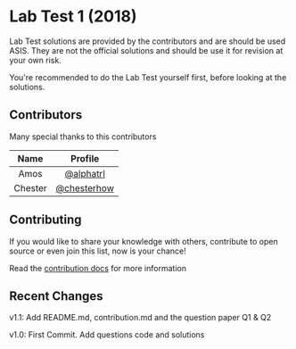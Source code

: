 # Lab Test 1 (2018)

Lab Test solutions are provided by the contributors and are should be used ASIS. They are not the official solutions and should be use it for revision at your own risk.

You're recommended to do the Lab Test yourself first, before looking at the solutions.

## Contributors

Many special thanks to this contributors

| Name           | Profile |
|:--------------:|:------------:|
|Amos            |[@alphatrl](https://github.com/alphatrl)|
|Chester         |[@chesterhow](https://github.com/chesterhow)|

## Contributing

If you would like to share your knowledge with others,  contribute to open source or even join this list, now is your chance!

Read the [contribution docs](../contribution.md) for more information

## Recent Changes

v1.1: Add README.md, contribution.md and the question paper Q1 & Q2

v1.0: First Commit. Add questions code and solutions
